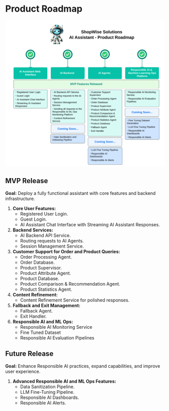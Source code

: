 
# Product Roadmap

![ShopWise Solutions - AI Assistant Product Roadmap](../images/features_and_roadmap/product-roadmap.png)

## MVP Release

**Goal:** Deploy a fully functional assistant with core features and backend infrastructure.

1. **Core User Features:**
   - Registered User Login.
   - Guest Login.
   - AI Assistant Chat Interface with Streaming AI Assistant Responses.
2. **Backend Services:**
   - AI Backend API Service.
   - Routing requests to AI Agents.
   - Session Management Service.
3. **Customer Support for Order and Product Queries:**
   - Order Processing Agent.
   - Order Database.
   - Product Supervisor.
   - Product Attribute Agent.
   - Product Database.
   - Product Comparison & Recommendation Agent.
   - Product Statistics Agent.
4. **Content Refinement:**
   - Content Refinement Service for polished responses.
5. **Fallback and Exit Management:**
   - Fallback Agent.
   - Exit Handler.
6. **Responsible AI and ML Ops:**
   - Responsible AI Monitoring Service
   - Fine Tuned Dataset
   - Responsible AI Evaluation Pipelines

## Future Release

**Goal:** Enhance Responsible AI practices, expand capabilities, and improve user experience.

1. **Advanced Responsible AI and ML Ops Features:**
   - Data Sanitization Pipeline.
   - LLM Fine-Tuning Pipeline.
   - Responsible AI Dashboards.
   - Responsible AI Alerts.
